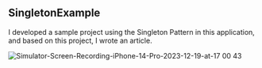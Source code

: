 ## SingletonExample

I developed a sample project using the Singleton Pattern in this application, and based on this project, I wrote an article.

![Simulator-Screen-Recording-iPhone-14-Pro-2023-12-19-at-17 00 43](https://github.com/ahmettunahanbekdas/LearningSwift/assets/97003033/f8435ef3-e808-4641-9cc3-38773163d7ae)
